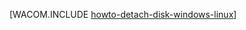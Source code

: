 <properties linkid="manage-windows-how-to-guides-detach-a-disk" urlDisplayName="Detach a Disk" pageTitle="Detach a disk from a Windows Virtual Machine | Azure" metaKeywords="" description="Learn how to detach a disk from a Windows Virtual Machine in Azure." metaCanonical="" services="virtual-machines,storage" documentationCenter="" title="How to Detach a Data Disk from a Virtual Machine" authors="" solutions="" manager="" editor="" />





[WACOM.INCLUDE [howto-detach-disk-windows-linux](../includes/howto-detach-disk-windows-linux.md)]

